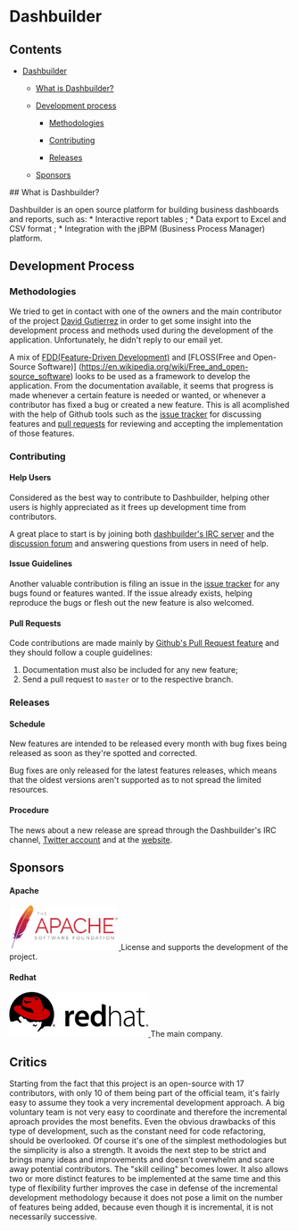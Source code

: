 # Dashbuilder

## Contents
* [Dashbuilder](#dashbuilder)
	* [What is Dashbuilder?](#intro)
	* [Development process](#development-process)
		* [Methodologies](#methodologies)
		* [Contributing](#contributing)
		
		* [Releases](#releases)
		
	* [Sponsors](#sponsors)
	
<div id ='intro'/>
## What is Dashbuilder?

Dashbuilder is an open source platform for building business dashboards and reports, such as:
	* Interactive report tables ;
	* Data export to Excel and CSV format ;
	* Integration with the jBPM (Business Process Manager) platform.


## Development Process

### Methodologies

We tried to get in contact with one of the owners and the main contributor of the project [David Gutierrez](https://github.com/dgutierr) in order to get some insight into the development process and methods used during the development of the application.
Unfortunately, he didn't reply to our email yet.

A mix of [FDD(Feature-Driven Development)](https://en.wikipedia.org/wiki/Feature-driven_development) and [FLOSS(Free and Open-Source Software)] (https://en.wikipedia.org/wiki/Free_and_open-source_software) looks to be used as a framework to develop the application.
From the documentation available, it seems that progress is made whenever a certain feature is needed or wanted, or whenever a contributor has fixed a bug or created a new feature. This is all acomplished with the help of Github tools such as the [issue tracker](https://github.com/dashbuilder/dashbuilder/issues) for discussing features and [pull requests](https://github.com/dashbuilder/dashbuilder/pulls) for reviewing and accepting the implementation of those features.


### Contributing

#### Help Users

Considered as the best way to contribute to Dashbuilder, helping other users is highly appreciated as it frees up development time from contributors.

A great place to start is by joining both [dashbuilder's IRC server](http://dashbuilder.org/help/chat.html) and the [discussion forum](http://dashbuilder.org/help/forum.html) and answering questions from users in need of help.


#### Issue Guidelines

Another valuable contribution is filing an issue in the [issue tracker](https://github.com/dashbuilder/dashbuilder/issues) for any bugs found or features wanted. If the issue already exists, helping reproduce the bugs or flesh out the new feature is also welcomed.


#### Pull Requests

Code contributions are made mainly by [Github's Pull Request feature](https://help.github.com/articles/using-pull-requests) and they should follow a couple guidelines:

1. Documentation must also be included for any new feature;
2. Send a pull request to `master` or to the respective branch.


### Releases

#### Schedule

New features are intended to be released every month with bug fixes being released as soon as they're spotted and corrected.

Bug fixes are only released for the latest features releases, which means that the oldest versions aren't supported as to not spread the limited resources.


#### Procedure

The news about a new release are spread through the Dashbuilder's IRC channel, [Twitter account](https://twitter.com/@dashbuilder) and at the [website](http://dashbuilder.org/learn/documentation.html).


## Sponsors

#### Apache
<a href="http://www.apache.org/licenses/">
<img src="./images/sponsors/apache.png" height="80"/>
</a>
License and supports the development of the project.


#### Redhat

<a href="https://www.redhat.com/en">
<img src="./images/sponsors/redhat.png" height="80"/>
</a>
The main company.


## Critics

Starting from the fact that this project is an open-source with 17 contributors, with only 10 of them being part of the official team, it's fairly easy to assume they took a very incremental development approach. A big voluntary team is not very easy to coordinate and therefore the incremental aproach provides the most benefits.
Even the obvious drawbacks of this type of development, such as the constant need for code refactoring, should be overlooked. Of course it's one of the simplest methodologies but the simplicity is also a strength. It avoids the next step to be strict and brings many ideas and improvements and doesn't overwhelm and scare away potential contributors. The "skill ceiling" becomes lower.
It also allows two or more distinct features to be implemented at the same time and this type of flexibility further improves the case in defense of the incremental development methodology because it does not pose a limit on the number of features being added, because even though it is incremental, it is not necessarily successive.

